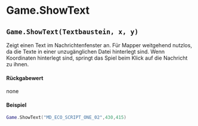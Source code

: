 # Game.ShowText

## `Game.ShowText(Textbaustein, x, y)`

Zeigt einen Text im Nachrichtenfenster an. Für Mapper weitgehend nutzlos, da die Texte in einer unzugänglichen Datei hinterlegt sind. Wenn Koordinaten hinterlegt sind, springt das Spiel beim Klick auf die Nachricht zu ihnen.

#### Rückgabewert

none

#### Beispiel

```lua
Game.ShowText("MD_ECO_SCRIPT_ONE_02",430,415)
```
